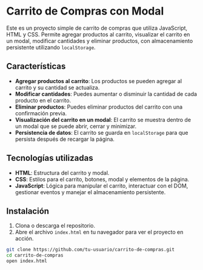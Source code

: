 # Carrito de Compras con Modal

Este es un proyecto simple de carrito de compras que utiliza JavaScript, HTML y CSS. Permite agregar productos al carrito, visualizar el carrito en un modal, modificar cantidades y eliminar productos, con almacenamiento persistente utilizando `localStorage`.

## Características

- **Agregar productos al carrito**: Los productos se pueden agregar al carrito y su cantidad se actualiza.
- **Modificar cantidades**: Puedes aumentar o disminuir la cantidad de cada producto en el carrito.
- **Eliminar productos**: Puedes eliminar productos del carrito con una confirmación previa.
- **Visualización del carrito en un modal**: El carrito se muestra dentro de un modal que se puede abrir, cerrar y minimizar.
- **Persistencia de datos**: El carrito se guarda en `localStorage` para que persista después de recargar la página.

## Tecnologías utilizadas

- **HTML**: Estructura del carrito y modal.
- **CSS**: Estilos para el carrito, botones, modal y elementos de la página.
- **JavaScript**: Lógica para manipular el carrito, interactuar con el DOM, gestionar eventos y manejar el almacenamiento persistente.

## Instalación

1. Clona o descarga el repositorio.
2. Abre el archivo `index.html` en tu navegador para ver el proyecto en acción.

```bash
git clone https://github.com/tu-usuario/carrito-de-compras.git
cd carrito-de-compras
open index.html
